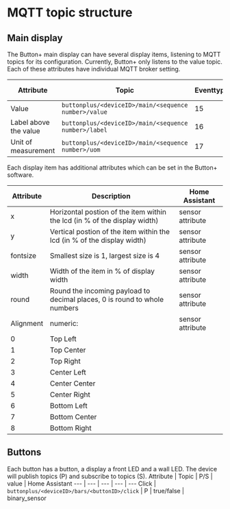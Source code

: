 # MQTT topic structure

## Main display
The Button+ main display can have several display items, listening to MQTT topics for its configuration. Currently, Button+ only listens to the value topic. Each of these attributes have individual MQTT broker setting.

Attribute | Topic | Eventtype | Future | Home Assistant
 --- | --- | --- | --- | ---
 Value | `buttonplus/<deviceID>/main/<sequence number>/value`  | 15 | | sensor
 Label above the value | `buttonplus/<deviceID>/main/<sequence number>/label`  | 16 | x | sensor attribute
 Unit of measurement | `buttonplus/<deviceID>/main/<sequence number>/uom` |  17 | x | sensor attribute

Each display item has additional attributes which can be set in the Button+ software.

Attribute | Description | Home Assistant 
--- | --- | ---
x | Horizontal postion of the item within the lcd (in % of the display width) | sensor attribute
y | Vertical postion of the item within the lcd (in % of the display width)| sensor attribute
fontsize | Smallest size is 1, largest size is 4| sensor attribute
width | Width of the item in % of display width| sensor attribute
round | Round the incoming payload to decimal places, 0 is round to whole numbers| sensor attribute
Alignment | numeric: | sensor attribute
0            | Top Left
1            | Top Center
2            | Top Right
3            | Center Left
4            | Center Center
5            | Center Right
6            | Bottom Left
7            | Bottom Center
8            | Bottom Right    

## Buttons
Each button has a button, a display a front LED and a wall LED. The device will publish topics (P) and subscribe to topics (S).
Attribute | Topic | P/S | value | Home Assistant
--- | --- | --- | --- | ---
Click | `buttonplus/<deviceID>/bars/<buttonID>/click` | P | true/false | binary_sensor

